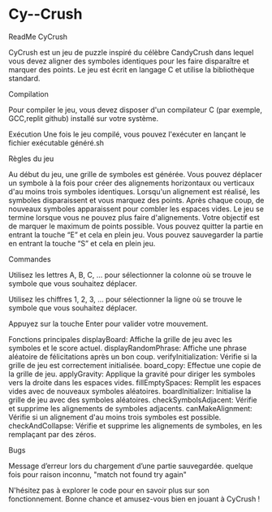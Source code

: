# Cy--Crush
ReadMe CyCrush 

 

CyCrush est un jeu de puzzle inspiré du célèbre CandyCrush dans lequel vous devez aligner des symboles identiques pour les faire disparaître et marquer des points. Le jeu est écrit en langage C et utilise la bibliothèque standard. 

 

Compilation 

Pour compiler le jeu, vous devez disposer d'un compilateur C (par exemple, GCC,replit github) installé sur votre système. 

 

Exécution 
Une fois le jeu compilé, vous pouvez l'exécuter en lançant le fichier exécutable généré.sh 

Règles du jeu 

Au début du jeu, une grille de symboles est générée. 
Vous pouvez déplacer un symbole à la fois pour créer des alignements horizontaux ou verticaux d'au moins trois symboles identiques. 
Lorsqu'un alignement est réalisé, les symboles disparaissent et vous marquez des points. 
Après chaque coup, de nouveaux symboles apparaissent pour combler les espaces vides. 
Le jeu se termine lorsque vous ne pouvez plus faire d'alignements. 
Votre objectif est de marquer le maximum de points possible. 
Vous pouvez quitter la partie en entrant la touche “E” et cela en plein jeu. 
Vous pouvez sauvegarder la partie en entrant la touche “S” et cela en plein jeu. 

 

Commandes 

Utilisez les lettres A, B, C, ... pour sélectionner la colonne où se trouve le symbole que vous souhaitez déplacer. 

Utilisez les chiffres 1, 2, 3, ... pour sélectionner la ligne où se trouve le symbole que vous souhaitez déplacer. 

Appuyez sur la touche Enter pour valider votre mouvement. 

 

Fonctions principales 
displayBoard: Affiche la grille de jeu avec les symboles et le score actuel. 
displayRandomPhrase: Affiche une phrase aléatoire de félicitations après un bon coup. 
verifyInitialization: Vérifie si la grille de jeu est correctement initialisée. 
board_copy: Effectue une copie de la grille de jeu. 
applyGravity: Applique la gravité pour diriger les symboles vers la droite dans les espaces vides. 
fillEmptySpaces: Remplit les espaces vides avec de nouveaux symboles aléatoires. 
boardInitializer: Initialise la grille de jeu avec des symboles aléatoires. 
checkSymbolsAdjacent: Vérifie et supprime les alignements de symboles adjacents. 
canMakeAlignment: Vérifie si un alignement d'au moins trois symboles est possible. 
checkAndCollapse: Vérifie et supprime les alignements de symboles, en les remplaçant par des zéros. 

 

Bugs 

Message d’erreur lors du chargement d’une partie sauvegardée. 
quelque fois pour raison inconnu, "match not found try again"
 

 


N'hésitez pas à explorer le code pour en savoir plus sur son fonctionnement. 
Bonne chance et amusez-vous bien en jouant à CyCrush ! 
